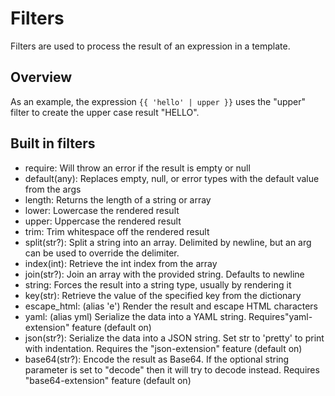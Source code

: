 # Filters

Filters are used to process the result of an expression in a template.

## Overview

As an example, the expression `{{ 'hello' | upper }}` uses the "upper" filter to create
the upper case result "HELLO".

## Built in filters

- require: Will throw an error if the result is empty or null
- default(any): Replaces empty, null, or error types with the default value from the args
- length: Returns the length of a string or array
- lower: Lowercase the rendered result
- upper: Uppercase the rendered result
- trim: Trim whitespace off the rendered result
- split(str?): Split a string into an array. Delimited by newline, but an arg can be used to override the delimiter.
- index(int): Retrieve the int index from the array
- join(str?): Join an array with the provided string. Defaults to newline
- string: Forces the result into a string type, usually by rendering it
- key(str): Retrieve the value of the specified key from the dictionary
- escape_html: (alias 'e') Render the result and escape HTML characters
- yaml: (alias yml) Serialize the data into a YAML string. Requires"yaml-extension" feature (default on)
- json(str?): Serialize the data into a JSON string. Set str to 'pretty' to print with indentation. Requires the "json-extension" feature (default on)
- base64(str?): Encode the result as Base64. If the optional string parameter is set to "decode" then it will try to decode instead. Requires "base64-extension" feature (default on)
